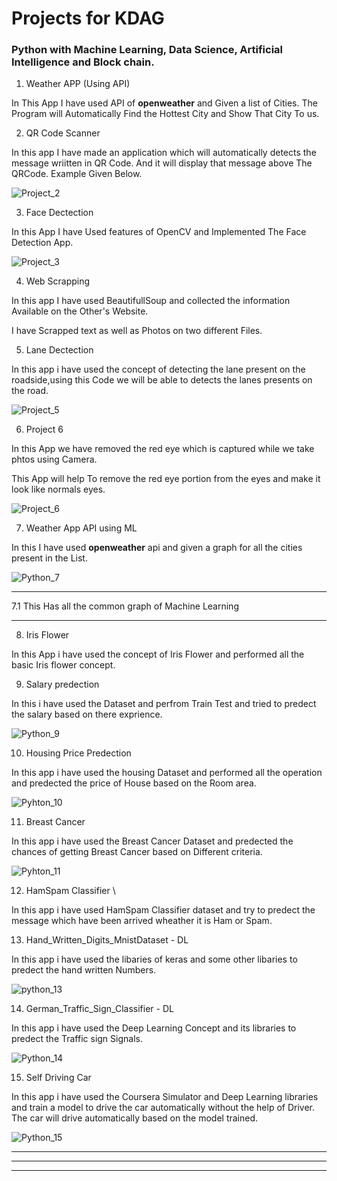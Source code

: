 # Projects for KDAG

### **Python with Machine Learning, Data Science, Artificial Intelligence and Block chain.**


1. Weather APP (Using API)

In This App I have used API of **openweather** and Given a list of Cities. The Program will Automatically Find the Hottest City and Show That City To us.

2. QR Code Scanner

In this app I have made an application which will automatically detects the message wriitten in QR Code.
And it will display that message above The QRCode.
Example Given Below.

![Project_2](https://github.com/iamtiwarianurag/MLatLCO/blob/master/Project%202/QRCODESCANNER.png)

3. Face Dectection

In this App I have Used features of OpenCV and Implemented The Face Detection App.

![Project_3](https://github.com/iamtiwarianurag/MLatLCO/blob/master/Project%203/FaceDectaction.png)

4. Web Scrapping

In this app I have used BeautifullSoup and collected the information Available on the Other's Website.

I have Scrapped text as well as Photos on two different Files.

5. Lane Dectection

In this app i have used the concept of detecting the lane present on the roadside,using this Code we will be able to detects the lanes presents on the road.

![Project_5](https://github.com/iamtiwarianurag/MLatLCO/blob/master/Project%205/Screenshot%202019-06-18%20at%2012.04.37%20PM.png)

6. Project 6

In this App we have removed the red eye which is captured while we take phtos using Camera.

This App will help To remove the red eye portion from the eyes and make it look like normals eyes.

![Project_6](https://github.com/iamtiwarianurag/MLatLCO/blob/master/Project%206/red1.jpg)

7. Weather App API using ML

In this I have used **openweather** api and given a graph for all the cities present in the List.

![Python_7](https://github.com/iamtiwarianurag/MLatLCO/blob/master/Project%207/graph1.png)

---
7.1 This Has all the common graph of Machine Learning

---

8. Iris Flower 

In this App i have used the concept of Iris Flower and performed all the basic Iris flower concept.

9. Salary predection

In this i have used the Dataset and perfrom Train Test and tried to predect the salary based on there exprience.

![Python_9](https://github.com/iamtiwarianurag/MLatLCO/blob/master/Project%209/SalaryPredection.png)

10. Housing Price Predection

In this app i have used the housing Dataset and performed all the operation and predected the price of House based on the Room area.

![Pyhton_10](https://github.com/iamtiwarianurag/MLatLCO/blob/master/Project%2010/HousingDataPrice.png)

11. Breast Cancer

In this app i have used the Breast Cancer Dataset and predected the chances of getting Breast Cancer based on Different criteria.

![Pyhton_11](https://github.com/iamtiwarianurag/MLatLCO/blob/master/Project%2011/BreastCancer.png)

12. HamSpam Classifier \

In this app i have used HamSpam Classifier dataset and try to predect the message which have been arrived wheather it is Ham or Spam.

13. Hand_Written_Digits_MnistDataset - DL

In this app i have used the libaries of keras and some other libaries to predect the hand written Numbers.

![python_13](https://github.com/iamtiwarianurag/MLatLCO/blob/master/Project%2013/Graph1.png)

14. German_Traffic_Sign_Classifier - DL

In this app i have used the Deep Learning Concept and its libraries to predect the Traffic sign Signals.

![Python_14](https://github.com/iamtiwarianurag/MLatLCO/blob/master/Project%2014/Graph1.png)

15. Self Driving Car

In this app i have used the Coursera Simulator and Deep Learning libraries and train a model to drive the car automatically without the help of Driver. The car will drive automatically based on the model trained.

![Python_15](https://github.com/iamtiwarianurag/MLatLCO/blob/master/Project%2015/SelfDrivingcar.png)

---
---
---
